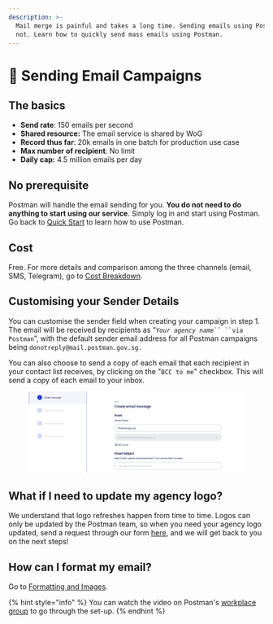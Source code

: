 ```yaml
---
description: >-
  Mail merge is painful and takes a long time. Sending emails using Postman is
  not. Learn how to quickly send mass emails using Postman.
---
```


# 📧 Sending Email Campaigns

## The basics

* **Send rate**: 150 emails per second
* **Shared resource:** The email service is shared by WoG
* **Record thus far**: 20k emails in one batch for production use case
* **Max number of recipient**: No limit
* **Daily cap:** 4.5 million emails per day

## No prerequisite

Postman will handle the email sending for you. **You do not need to do anything to start using our service**. Simply log in and start using Postman. Go back to [Quick Start](https://guide.postman.gov.sg/campaign-guide/quick-start) to learn how to use Postman.

## Cost

Free. For more details and comparison among the three channels (email, SMS, Telegram), go to [Cost Breakdown](https://guide.postman.gov.sg/faqs/faq-sender/cost-breakdown).

## Customising your Sender Details

You can customise the sender field when creating your campaign in step 1. The email will be received by recipients as “_`Your agency name`_` `` ``via Postman `”, with the default sender email address for all Postman campaigns being `donotreply@mail.postman.gov.sg.`

You can also choose to send a copy of each email that each recipient in your contact list receives, by clicking on the "`BCC to me`" checkbox. This will send a copy of each email to your inbox.

<figure><img src="../../.gitbook/assets/Screenshot 2023-01-11 at 11.58.46 AM.png" alt=""><figcaption></figcaption></figure>

## What if I need to update my agency logo?

We understand that logo refreshes happen from time to time. Logos can only be updated by the Postman team, so when you need your agency logo updated, send a request through our form [here](https://form.gov.sg/#!/62b19812ff209e00126f2c47), and we will get back to you on the next steps!

## How can I format my email?

Go to [Formatting and Images](https://guide.postman.gov.sg/campaign-guide/quick-start/email/format-bar).

{% hint style="info" %}
You can watch the video on Postman's [workplace group](https://onepublicservice.workplace.com/groups/postman.gov.sg/permalink/2722770121325355/) to go through the set-up.
{% endhint %}

